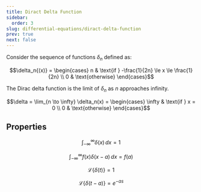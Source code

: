 ```yaml
---
title: Diract Delta Function
sidebar:
  order: 3
slug: differential-equations/diract-delta-function
prev: true
next: false
---
```


Consider the sequence of functions $\delta_n$ defined as:

```math
\delta_n{(x)} = \begin{cases}
n & \text{if } -\frac{1}{2n} \le x \le \frac{1}{2n} \\
0 & \text{otherwise}
\end{cases}
```

The Dirac delta function is the limit of $\delta_n$ as $n$ approaches infinity.

```math
\delta = \lim_{n \to \infty} \delta_n(x) = \begin{cases}
\infty & \text{if } x = 0 \\
0 & \text{otherwise}
\end{cases}
```

## Properties

```math
\int_{-\infty}^{\infty} \delta(x) \, dx = 1
```

```math
\int_{-\infty}^{\infty} f(x)\delta(x-a) \, dx = f(a)
```

```math
\mathcal{L}\{\delta(t)\} = 1
```

```math
\mathcal{L}\{\delta(t-a)\} = e^{-as}
```
